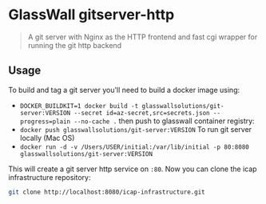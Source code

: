 # GlassWall gitserver-http

> A git server with Nginx as the HTTP frontend and fast cgi wrapper for running the git http backend


## Usage

To build and tag a git server you'll need to build a docker image using:
* `DOCKER_BUILDKIT=1 docker build -t glasswallsolutions/git-server:VERSION --secret id=az-secret,src=secrets.json --progress=plain --no-cache .`
then push to glasswall container registry:
* `docker push glasswallsolutions/git-server:VERSION`
To run git server locally (Mac OS)
* `docker run -d -v /Users/USER/initial:/var/lib/initial -p 80:8080 glasswallsolutions/git-server:VERSION`

This will create a git server http service on `:80`. Now you can clone the icap infrastructure repository:

```sh
git clone http://localhost:8080/icap-infrastructure.git
```


